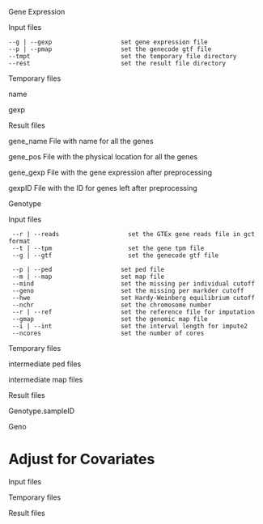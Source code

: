 Gene Expression 

Input files 

```
--g | --gexp                   set gene expression file
--p | --pmap                   set the genecode gtf file
--tmpt                         set the temporary file directory
--rest                         set the result file directory
```

Temporary files

name                        

gexp                         

Result files

gene_name             File with name for all the genes

gene_pos              File with the physical location for all the genes

gene_gexp             File with the gene expression after preprocessing

gexpID                File with the ID for genes left after preprocessing

Genotype 

Input files

```
 --r | --reads                   set the GTEx gene reads file in gct format
 --t | --tpm                     set the gene tpm file
 --g | --gtf                     set the genecode gtf file
```

```
 --p | --ped                   set ped file
 --m | --map                   set map file
 --mind                        set the missing per individual cutoff
 --geno                        set the missing per markder cutoff
 --hwe                         set Hardy-Weinberg equilibrium cutoff
 --nchr                        set the chromosome number
 --r | --ref                   set the reference file for imputation
 --gmap                        set the genomic map file
 --i | --int                   set the interval length for impute2
 --ncores                      set the number of cores
```

Temporary files

intermediate ped files 

intermediate map files 

Result files

Genotype.sampleID

Geno

# Adjust for Covariates

Input files 

Temporary files 

Result files

